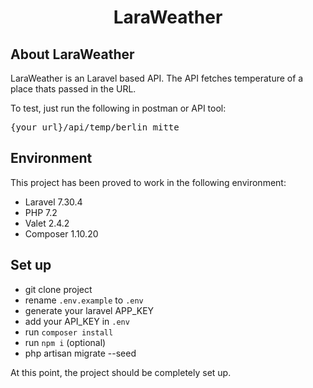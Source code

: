 <h1 align="center">LaraWeather</h1>

## About LaraWeather

<p>LaraWeather is an Laravel based API. The API fetches temperature of a place thats passed in the URL.</p>
 <p>To test, just run the following in postman or API tool: <pre>{your_url}/api/temp/berlin mitte</pre> </p>

## Environment
This project has been proved to work in the following environment:

* Laravel 7.30.4
* PHP 7.2
* Valet 2.4.2
* Composer 1.10.20

## Set up

* git clone project
* rename `.env.example` to `.env`
* generate your laravel APP_KEY
* add your API_KEY in `.env`
* run `composer install`
* run `npm i` (optional)
* php artisan migrate --seed

At this point, the project should be completely set up.
